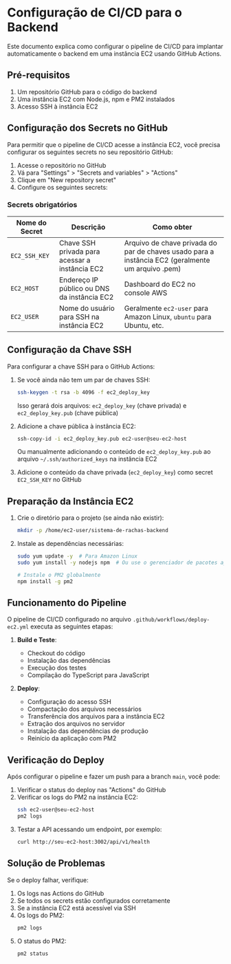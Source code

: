 # Configuração de CI/CD para o Backend

Este documento explica como configurar o pipeline de CI/CD para implantar automaticamente o backend em uma instância EC2 usando GitHub Actions.

## Pré-requisitos

1. Um repositório GitHub para o código do backend
2. Uma instância EC2 com Node.js, npm e PM2 instalados
3. Acesso SSH à instância EC2

## Configuração dos Secrets no GitHub

Para permitir que o pipeline de CI/CD acesse a instância EC2, você precisa configurar os seguintes secrets no seu repositório GitHub:

1. Acesse o repositório no GitHub
2. Vá para "Settings" > "Secrets and variables" > "Actions"
3. Clique em "New repository secret"
4. Configure os seguintes secrets:

### Secrets obrigatórios

| Nome do Secret | Descrição | Como obter |
|---------------|-----------|------------|
| `EC2_SSH_KEY` | Chave SSH privada para acessar a instância EC2 | Arquivo de chave privada do par de chaves usado para a instância EC2 (geralmente um arquivo .pem) |
| `EC2_HOST` | Endereço IP público ou DNS da instância EC2 | Dashboard do EC2 no console AWS |
| `EC2_USER` | Nome do usuário para SSH na instância EC2 | Geralmente `ec2-user` para Amazon Linux, `ubuntu` para Ubuntu, etc. |

## Configuração da Chave SSH

Para configurar a chave SSH para o GitHub Actions:

1. Se você ainda não tem um par de chaves SSH:
   ```bash
   ssh-keygen -t rsa -b 4096 -f ec2_deploy_key
   ```
   Isso gerará dois arquivos: `ec2_deploy_key` (chave privada) e `ec2_deploy_key.pub` (chave pública)

2. Adicione a chave pública à instância EC2:
   ```bash
   ssh-copy-id -i ec2_deploy_key.pub ec2-user@seu-ec2-host
   ```
   Ou manualmente adicionando o conteúdo de `ec2_deploy_key.pub` ao arquivo `~/.ssh/authorized_keys` na instância EC2

3. Adicione o conteúdo da chave privada (`ec2_deploy_key`) como secret `EC2_SSH_KEY` no GitHub

## Preparação da Instância EC2

1. Crie o diretório para o projeto (se ainda não existir):
   ```bash
   mkdir -p /home/ec2-user/sistema-de-rachas-backend
   ```

2. Instale as dependências necessárias:
   ```bash
   sudo yum update -y  # Para Amazon Linux
   sudo yum install -y nodejs npm  # Ou use o gerenciador de pacotes apropriado
   
   # Instale o PM2 globalmente
   npm install -g pm2
   ```

## Funcionamento do Pipeline

O pipeline de CI/CD configurado no arquivo `.github/workflows/deploy-ec2.yml` executa as seguintes etapas:

1. **Build e Teste**:
   - Checkout do código
   - Instalação das dependências
   - Execução dos testes
   - Compilação do TypeScript para JavaScript

2. **Deploy**:
   - Configuração do acesso SSH
   - Compactação dos arquivos necessários
   - Transferência dos arquivos para a instância EC2
   - Extração dos arquivos no servidor
   - Instalação das dependências de produção
   - Reinício da aplicação com PM2

## Verificação do Deploy

Após configurar o pipeline e fazer um push para a branch `main`, você pode:

1. Verificar o status do deploy nas "Actions" do GitHub
2. Verificar os logs do PM2 na instância EC2:
   ```bash
   ssh ec2-user@seu-ec2-host
   pm2 logs
   ```
3. Testar a API acessando um endpoint, por exemplo:
   ```bash
   curl http://seu-ec2-host:3002/api/v1/health
   ```

## Solução de Problemas

Se o deploy falhar, verifique:

1. Os logs nas Actions do GitHub
2. Se todos os secrets estão configurados corretamente
3. Se a instância EC2 está acessível via SSH
4. Os logs do PM2:
   ```bash
   pm2 logs
   ```
5. O status do PM2:
   ```bash
   pm2 status
   ``` 